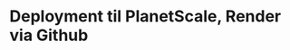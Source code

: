 <script src="https://code.jquery.com/jquery-3.2.1.min.js"></script>
<script src="../script.js"></script>


# Deployment til PlanetScale, Render via Github

<!-- 

* Setup environment vaariables
	* lokalt i intellij
	* efter jar som globale
		* mac/linux .bash_profile
		* windows env variables adskildt med ;

* generer en jar fil i intellij
	* ./mvnw 
	* target .jar fil
	* java -jar xxx.jar 

 -->
